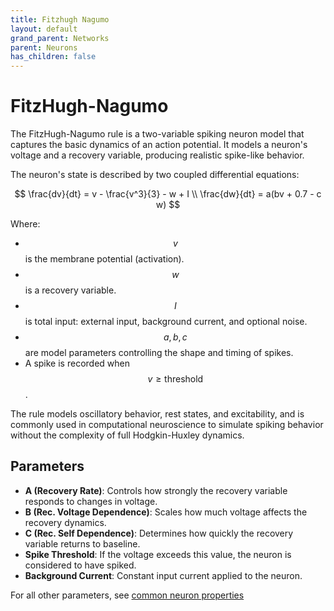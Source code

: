 ```yaml
---
title: Fitzhugh Nagumo
layout: default
grand_parent: Networks
parent: Neurons
has_children: false
---
```



# FitzHugh-Nagumo

The FitzHugh-Nagumo rule is a two-variable spiking neuron model that captures the basic dynamics of an action potential. It models a neuron's voltage and a recovery variable, producing realistic spike-like behavior.

The neuron's state is described by two coupled differential equations:

$$
\frac{dv}{dt} = v - \frac{v^3}{3} - w + I \\
\frac{dw}{dt} = a(bv + 0.7 - c w)
$$

Where:

- $$v$$ is the membrane potential (activation).
- $$w$$ is a recovery variable.
- $$I$$ is total input: external input, background current, and optional noise.
- $$a, b, c$$ are model parameters controlling the shape and timing of spikes.
- A spike is recorded when $$v \geq \text{threshold}$$.

The rule models oscillatory behavior, rest states, and excitability, and is commonly used in computational neuroscience to simulate spiking behavior without the complexity of full Hodgkin-Huxley dynamics.

## Parameters

- **A (Recovery Rate)**: Controls how strongly the recovery variable responds to changes in voltage.
- **B (Rec. Voltage Dependence)**: Scales how much voltage affects the recovery dynamics.
- **C (Rec. Self Dependence)**: Determines how quickly the recovery variable returns to baseline.
- **Spike Threshold**: If the voltage exceeds this value, the neuron is considered to have spiked.
- **Background Current**: Constant input current applied to the neuron.

For all other parameters, see [common neuron properties](/docs/network/neurons/index#common-neuron-properties)